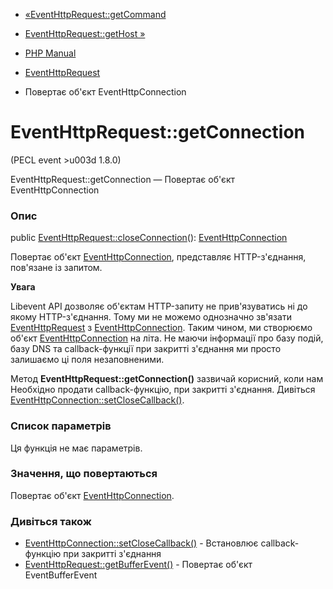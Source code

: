 - [«EventHttpRequest::getCommand](eventhttprequest.getcommand.md)
- [EventHttpRequest::getHost »](eventhttprequest.gethost.md)

- [PHP Manual](index.md)
- [EventHttpRequest](class.eventhttprequest.md)
- Повертає об'єкт EventHttpConnection

# EventHttpRequest::getConnection

(PECL event \>u003d 1.8.0)

EventHttpRequest::getConnection — Повертає об'єкт EventHttpConnection

### Опис

public
[EventHttpRequest::closeConnection](eventhttprequest.closeconnection.md)():
[EventHttpConnection](class.eventhttpconnection.md)

Повертає об'єкт [EventHttpConnection](class.eventhttpconnection.md),
представляє HTTP-з'єднання, пов'язане із запитом.

**Увага**

Libevent API дозволяє об'єктам HTTP-запиту не прив'язуватись ні до
якому HTTP-з'єднання. Тому ми не можемо однозначно зв'язати
[EventHttpRequest](class.eventhttprequest.md) з
[EventHttpConnection](class.eventhttpconnection.md). Таким чином, ми
створюємо об'єкт [EventHttpConnection](class.eventhttpconnection.md) на
літа. Не маючи інформації про базу подій, базу DNS та callback-функції
при закритті з'єднання ми просто залишаємо ці поля незаповненими.

Метод **EventHttpRequest::getConnection()** зазвичай корисний, коли нам
Необхідно продати callback-функцію, при закритті з'єднання. Дивіться
[EventHttpConnection::setCloseCallback()](eventhttpconnection.setclosecallback.md).

### Список параметрів

Ця функція не має параметрів.

### Значення, що повертаються

Повертає об'єкт [EventHttpConnection](class.eventhttpconnection.md).

### Дивіться також

- [EventHttpConnection::setCloseCallback()](eventhttpconnection.setclosecallback.md) -
Встановлює callback-функцію при закритті з'єднання
- [EventHttpRequest::getBufferEvent()](eventhttprequest.getbufferevent.md) -
Повертає об'єкт EventBufferEvent
